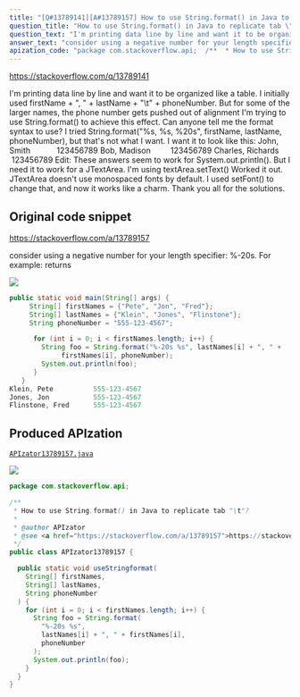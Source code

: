 ```yaml
---
title: "[Q#13789141][A#13789157] How to use String.format() in Java to replicate tab \"\\t\"?"
question_title: "How to use String.format() in Java to replicate tab \"\\t\"?"
question_text: "I'm printing data line by line and want it to be organized like a table. I initially used firstName + \", \" + lastName + \"\\t\" + phoneNumber. But for some of the larger names, the phone number gets pushed out of alignment I'm trying to use String.format() to achieve this effect. Can anyone tell me the format syntax to use? I tried String.format(\"%s, %s, %20s\", firstName, lastName, phoneNumber), but that's not what I want. I want it to look like this: John, Smith            123456789 Bob, Madison         123456789 Charles, Richards  123456789 Edit: These answers seem to work for System.out.println(). But I need it to work for a JTextArea. I'm using textArea.setText() Worked it out. JTextArea doesn't use monospaced fonts by default. I used setFont() to change that, and now it works like a charm. Thank you all for the solutions."
answer_text: "consider using a negative number for your length specifier: %-20s. For example: returns"
apization_code: "package com.stackoverflow.api;  /**  * How to use String.format() in Java to replicate tab \"\\t\"?  *  * @author APIzator  * @see <a href=\"https://stackoverflow.com/a/13789157\">https://stackoverflow.com/a/13789157</a>  */ public class APIzator13789157 {    public static void useStringformat(     String[] firstNames,     String[] lastNames,     String phoneNumber   ) {     for (int i = 0; i < firstNames.length; i++) {       String foo = String.format(         \"%-20s %s\",         lastNames[i] + \", \" + firstNames[i],         phoneNumber       );       System.out.println(foo);     }   } }"
---
```


https://stackoverflow.com/q/13789141

I&#x27;m printing data line by line and want it to be organized like a table.
I initially used firstName + &quot;, &quot; + lastName + &quot;\t&quot; + phoneNumber.
But for some of the larger names, the phone number gets pushed out of alignment
I&#x27;m trying to use String.format() to achieve this effect. Can anyone tell me the format syntax to use?
I tried String.format(&quot;%s, %s, %20s&quot;, firstName, lastName, phoneNumber), but that&#x27;s not what I want. I want it to look like this:
John, Smith            123456789
Bob, Madison         123456789
Charles, Richards  123456789
Edit:
These answers seem to work for System.out.println(). But I need it to work for a JTextArea. I&#x27;m using textArea.setText()
Worked it out. JTextArea doesn&#x27;t use monospaced fonts by default. I used setFont() to change that, and now it works like a charm. Thank you all for the solutions.



## Original code snippet

https://stackoverflow.com/a/13789157

consider using a negative number for your length specifier: %-20s. For example:
returns

<div class="code-logo"><img src="/stackoverflow.png" /></div>

```java
public static void main(String[] args) {
     String[] firstNames = {"Pete", "Jon", "Fred"};
     String[] lastNames = {"Klein", "Jones", "Flinstone"};
     String phoneNumber = "555-123-4567";

      for (int i = 0; i < firstNames.length; i++) {
        String foo = String.format("%-20s %s", lastNames[i] + ", " + 
             firstNames[i], phoneNumber);
        System.out.println(foo);
      }   
   }
Klein, Pete          555-123-4567
Jones, Jon           555-123-4567
Flinstone, Fred      555-123-4567
```

## Produced APIzation

[`APIzator13789157.java`](https://github.com/pasqualesalza/apization/raw/main/data/search/APIzator13789157.java)

<div class="code-logo"><img src="/apizator.png" /></div>

```java
package com.stackoverflow.api;

/**
 * How to use String.format() in Java to replicate tab "\t"?
 *
 * @author APIzator
 * @see <a href="https://stackoverflow.com/a/13789157">https://stackoverflow.com/a/13789157</a>
 */
public class APIzator13789157 {

  public static void useStringformat(
    String[] firstNames,
    String[] lastNames,
    String phoneNumber
  ) {
    for (int i = 0; i < firstNames.length; i++) {
      String foo = String.format(
        "%-20s %s",
        lastNames[i] + ", " + firstNames[i],
        phoneNumber
      );
      System.out.println(foo);
    }
  }
}

```